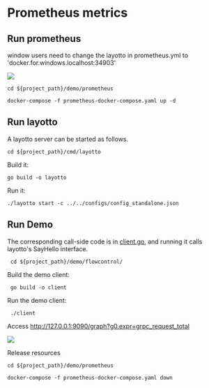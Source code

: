 # Prometheus metrics 

## Run prometheus

window users need to change the layotto in prometheus.yml to 'docker.for.windows.localhost:34903'

![](https://gw.alipayobjects.com/mdn/rms_5891a1/afts/img/A*mMAeSa8VQ-UAAAAAAAAAAAAAARQnAQ)

```shell
cd ${project_path}/demo/prometheus

docker-compose -f prometheus-docker-compose.yaml up -d
```

## Run layotto

A layotto server can be started as follows.

```shell
cd ${project_path}/cmd/layotto
```

Build it:

```shell @if.not.exist layotto
go build -o layotto
```

Run it:

```shell @background
./layotto start -c ../../configs/config_standalone.json
```

## Run Demo

The corresponding call-side code is in [client.go](https://github.com/mosn/layotto/blob/main/demo/flowcontrol/client.go), and running it calls layotto's SayHello interface.

```shell
 cd ${project_path}/demo/flowcontrol/
```

Build the demo client:

```shell @if.not.exist client
 go build -o client
```

Run the demo client:

```shell 
 ./client
```

Access http://127.0.0.1:9090/graph?g0.expr=grpc_request_total

![](https://gw.alipayobjects.com/mdn/rms_5891a1/afts/img/A*mEVNSZMvtvEAAAAAAAAAAAAAARQnAQ)


Release resources

```shell
cd ${project_path}/demo/prometheus

docker-compose -f prometheus-docker-compose.yaml down
```